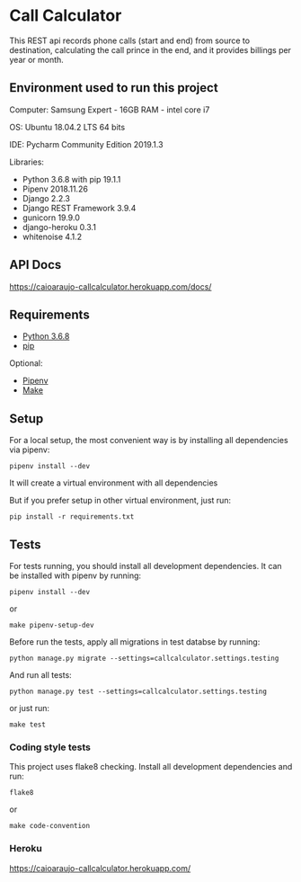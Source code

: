 # Call Calculator

This REST api records phone calls (start and end) from source to destination, calculating the call prince in the end,
and it provides billings per year or month.

## Environment used to run this project

Computer: Samsung Expert - 16GB RAM - intel core i7

OS: Ubuntu 18.04.2 LTS 64 bits

IDE: Pycharm Community Edition 2019.1.3

Libraries: 
- Python 3.6.8 with pip 19.1.1
- Pipenv 2018.11.26
- Django 2.2.3
- Django REST Framework 3.9.4
- gunicorn 19.9.0
- django-heroku 0.3.1
- whitenoise 4.1.2


## API Docs

https://caioaraujo-callcalculator.herokuapp.com/docs/

## Requirements

- [Python 3.6.8](https://www.python.org/downloads/release/python-368/)
- [pip](https://pypi.org/project/pip/)

Optional:

- [Pipenv](https://github.com/pypa/pipenv)
- [Make](https://www.gnu.org/software/make/)

## Setup

For a local setup, the most convenient way is by installing all dependencies via pipenv:

`pipenv install --dev`

It will create a virtual environment with all dependencies

But if you prefer setup in other virtual environment, just run:

`pip install -r requirements.txt`

## Tests

For tests running, you should install all development dependencies. It can be installed with pipenv by running:

`pipenv install --dev`

or

`make pipenv-setup-dev`

Before run the tests, apply all migrations in test databse by running:

`python manage.py migrate --settings=callcalculator.settings.testing`

And run all tests:

`python manage.py test --settings=callcalculator.settings.testing`

or just run:

`make test`

### Coding style tests

This project uses flake8 checking. Install all development dependencies and run:

`flake8`

or

`make code-convention`

### Heroku

https://caioaraujo-callcalculator.herokuapp.com/
